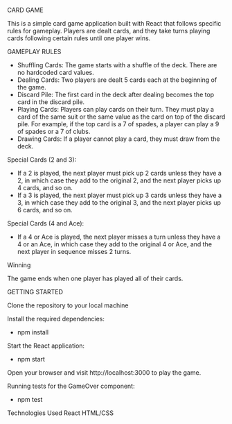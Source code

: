 CARD GAME

This is a simple card game application built with React that follows specific rules for gameplay. Players are dealt cards, and they take turns playing cards following certain rules until one player wins.

GAMEPLAY RULES

- Shuffling Cards: The game starts with a shuffle of the deck. There are no hardcoded card values.
- Dealing Cards: Two players are dealt 5 cards each at the beginning of the game.
- Discard Pile: The first card in the deck after dealing becomes the top card in the discard pile.
- Playing Cards: Players can play cards on their turn. They must play a card of the same suit or the same value as the card on top of the discard pile. For example, if the top card is a 7 of spades, a player can play a 9 of spades or a 7 of clubs.
- Drawing Cards: If a player cannot play a card, they must draw from the deck.

Special Cards (2 and 3):

- If a 2 is played, the next player must pick up 2 cards unless they have a 2, in which case they add to the original 2, and the next player picks up 4 cards, and so on.
- If a 3 is played, the next player must pick up 3 cards unless they have a 3, in which case they add to the original 3, and the next player picks up 6 cards, and so on.

Special Cards (4 and Ace):

- If a 4 or Ace is played, the next player misses a turn unless they have a 4 or an Ace, in which case they add to the original 4 or Ace, and the next player in sequence misses 2 turns.

Winning

The game ends when one player has played all of their cards.

GETTING STARTED

Clone the repository to your local machine

Install the required dependencies:

- npm install

Start the React application:

- npm start

Open your browser and visit http://localhost:3000 to play the game.

Running tests for the GameOver component:

- npm test

Technologies Used
React
HTML/CSS
